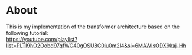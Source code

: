 # About
This is my implementation of the transformer architecture based on the following tutorial:<br>
https://youtube.com/playlist?list=PLTl9hO2Oobd97qfWC40gOSU8C0iu0m2l4&si=6MAWIsODX9kaj-Hh